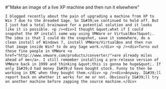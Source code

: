 #"Make an image of a live XP machine and then run it elsewhere"


    I blogged recently about the pain of upgrading a machine from XP to Win 7 due to the dreaded Sage. So I&#39;ve continued to hold off. But I just had a total brainwave for a potential solution and it looks like it is possible. <p /><div>I thought &quot;what if I could snapshot the XP install some way using VMWare or VirtualBox?&quot;. The idea is that I could do the snapshot, save it somewhere, do a clean install of Windows 7, install VMWare/VirtualBox and then run that image inside Win7 to do any Sage work.</div> <p /><div>Turns out those fine people in VMWare <a href="http://www.vmware.com/products/converter/">are already miles ahead of me</a>. I still remember installing a pre-release version of VMWare back in 1999 and thinking &quot;this is gonna be huge&quot;. If only I&#39;d had money I&#39;d have bought stock. Funny to then be working in EMC when they bought them.</div> <p /><div>Anyway. I&#39;ll report back on whether it works for me or not. Obviously I&#39;ll try on another machine before zapping the source machine.</div>
  